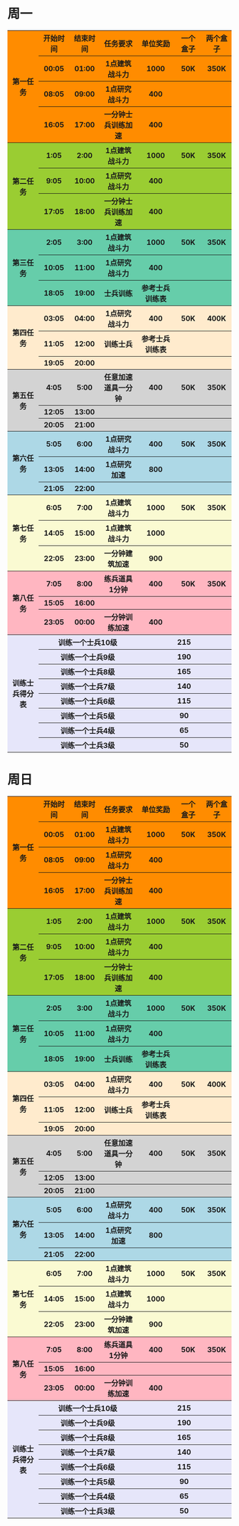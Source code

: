 # 周一

<table><tbody>
    <tr>
        <th rowspan="4"   bgcolor="DARKORANGE">第一任务</th>
        <th   bgcolor="DARKORANGE">开始时间</th>
        <th   bgcolor="DARKORANGE">结束时间</th>
        <th   bgcolor="DARKORANGE">任务要求</th>
        <th   bgcolor="DARKORANGE">单位奖励</th>
        <th   bgcolor="DARKORANGE">一个盒子</th>
        <th   bgcolor="DARKORANGE">两个盒子</th>
    </tr>
    <tr>
        <th   bgcolor="DARKORANGE">00:05</th>
        <th   bgcolor="DARKORANGE">01:00</th>
        <th   bgcolor="DARKORANGE">1点建筑战斗力</th>
        <th   bgcolor="DARKORANGE">1000</th>
        <th   bgcolor="DARKORANGE">50K</th>
        <th   bgcolor="DARKORANGE">350K</th>
    </tr>
    <tr>
        <th   bgcolor="DARKORANGE">08:05</th>
        <th   bgcolor="DARKORANGE">09:00</th>
        <th   bgcolor="DARKORANGE">1点研究战斗力</th>
        <th   bgcolor="DARKORANGE">400</th>
        <th   bgcolor="DARKORANGE"></th>
        <th   bgcolor="DARKORANGE"></th>
    </tr>
    <tr>
        <th   bgcolor="DARKORANGE">16:05</th>
        <th   bgcolor="DARKORANGE">17:00</th>
        <th   bgcolor="DARKORANGE">一分钟士兵训练加速</th>
        <th   bgcolor="DARKORANGE">400</th>
        <th   bgcolor="DARKORANGE"></th>
        <th   bgcolor="DARKORANGE"></th>
    </tr>
    <tr>
        <th rowspan="3"   bgcolor="YELLOWGREEN">第二任务</th>
        <th   bgcolor="YELLOWGREEN">1:05</th>
        <th   bgcolor="YELLOWGREEN">2:00</th>
        <th   bgcolor="YELLOWGREEN">1点建筑战斗力</th>
        <th   bgcolor="YELLOWGREEN">1000</th>
        <th   bgcolor="YELLOWGREEN">50K</th>
        <th   bgcolor="YELLOWGREEN">350K</th>
    </tr>
    <tr>
        <th   bgcolor="YELLOWGREEN">9:05</th>
        <th   bgcolor="YELLOWGREEN">10:00</th>
        <th   bgcolor="YELLOWGREEN">1点研究战斗力</th>
        <th   bgcolor="YELLOWGREEN">400</th>
        <th   bgcolor="YELLOWGREEN"></th>
        <th   bgcolor="YELLOWGREEN"></th>
    </tr>
    <tr>
        <th   bgcolor="YELLOWGREEN">17:05</th>
        <th   bgcolor="YELLOWGREEN">18:00</th>
        <th   bgcolor="YELLOWGREEN">一分钟士兵训练加速</th>
        <th   bgcolor="YELLOWGREEN">400</th>
        <th   bgcolor="YELLOWGREEN"></th>
        <th   bgcolor="YELLOWGREEN"></th>
    </tr>
    <tr>
        <th rowspan="3"   bgcolor="MEDIUMAQUAMARINE">第三任务</th>
        <th   bgcolor="MEDIUMAQUAMARINE">2:05</th>
        <th   bgcolor="MEDIUMAQUAMARINE">3:00</th>
        <th   bgcolor="MEDIUMAQUAMARINE">1点建筑战斗力</th>
        <th   bgcolor="MEDIUMAQUAMARINE">1000</th>
        <th   bgcolor="MEDIUMAQUAMARINE">50K</th>
        <th   bgcolor="MEDIUMAQUAMARINE">350K</th>
    </tr>
    <tr>
        <th   bgcolor="MEDIUMAQUAMARINE">10:05</th>
        <th   bgcolor="MEDIUMAQUAMARINE">11:00</th>
        <th   bgcolor="MEDIUMAQUAMARINE">1点研究战斗力</th>
        <th   bgcolor="MEDIUMAQUAMARINE">400</th>
        <th   bgcolor="MEDIUMAQUAMARINE"></th>
        <th   bgcolor="MEDIUMAQUAMARINE"></th>
    </tr>
    <tr>
        <th   bgcolor="MEDIUMAQUAMARINE">18:05</th>
        <th   bgcolor="MEDIUMAQUAMARINE">19:00</th>
        <th   bgcolor="MEDIUMAQUAMARINE">士兵训练</th>
        <th   bgcolor="MEDIUMAQUAMARINE">参考士兵训练表</th>
        <th   bgcolor="MEDIUMAQUAMARINE"></th>
        <th   bgcolor="MEDIUMAQUAMARINE"></th>
    </tr>
    <tr>
        <th rowspan="3"   bgcolor="BLANCHEDALMOND">第四任务</th>
        <th   bgcolor="BLANCHEDALMOND">03:05</th>
        <th   bgcolor="BLANCHEDALMOND">04:00</th>
        <th   bgcolor="BLANCHEDALMOND">1点研究战斗力</th>
        <th   bgcolor="BLANCHEDALMOND">400</th>
        <th   bgcolor="BLANCHEDALMOND">50K</th>
        <th   bgcolor="BLANCHEDALMOND">400K</th>
    </tr>
    <tr>
        <th   bgcolor="BLANCHEDALMOND">11:05</th>
        <th   bgcolor="BLANCHEDALMOND">12:00</th>
        <th   bgcolor="BLANCHEDALMOND">训练士兵</th>
        <th   bgcolor="BLANCHEDALMOND">参考士兵训练表</th>
        <th   bgcolor="BLANCHEDALMOND"></th>
        <th   bgcolor="BLANCHEDALMOND"></th>
    </tr>
    <tr>
        <th   bgcolor="BLANCHEDALMOND">19:05</th>
        <th   bgcolor="BLANCHEDALMOND">20:00</th>
        <th   bgcolor="BLANCHEDALMOND"></th>
        <th   bgcolor="BLANCHEDALMOND"></th>
        <th   bgcolor="BLANCHEDALMOND"></th>
        <th   bgcolor="BLANCHEDALMOND"></th>
    </tr>
    <tr>
        <th rowspan="3"   bgcolor="LIGHTGRAY">第五任务</th>
        <th   bgcolor="LIGHTGRAY">4:05</th>
        <th   bgcolor="LIGHTGRAY">5:00</th>
        <th   bgcolor="LIGHTGRAY">任意加速道具一分钟
</th>
        <th   bgcolor="LIGHTGRAY">400</th>
        <th   bgcolor="LIGHTGRAY">50K</th>
        <th   bgcolor="LIGHTGRAY">350K</th>
    </tr>
    <tr>
        <th   bgcolor="LIGHTGRAY">12:05</th>
        <th   bgcolor="LIGHTGRAY">13:00</th>
        <th   bgcolor="LIGHTGRAY"></th>
        <th   bgcolor="LIGHTGRAY"></th>
        <th   bgcolor="LIGHTGRAY"></th>
        <th   bgcolor="LIGHTGRAY"></th>
    </tr>
    <tr>
        <th   bgcolor="LIGHTGRAY">20:05</th>
        <th   bgcolor="LIGHTGRAY">21:00</th>
        <th   bgcolor="LIGHTGRAY"></th>
        <th   bgcolor="LIGHTGRAY"></th>
        <th   bgcolor="LIGHTGRAY"></th>
        <th   bgcolor="LIGHTGRAY"></th>
    </tr>
    <tr>
        <th rowspan="3"   bgcolor="LIGHTBLUE">第六任务</th>
        <th   bgcolor="LIGHTBLUE">5:05</th>
        <th   bgcolor="LIGHTBLUE">6:00</th>
        <th   bgcolor="LIGHTBLUE">1点研究战斗力</th>
        <th   bgcolor="LIGHTBLUE">400</th>
        <th   bgcolor="LIGHTBLUE">50K</th>
        <th   bgcolor="LIGHTBLUE">350K</th>
    </tr>
    <tr>
        <th   bgcolor="LIGHTBLUE">13:05</th>
        <th   bgcolor="LIGHTBLUE">14:00</th>
        <th   bgcolor="LIGHTBLUE">1点研究加速</th>
        <th   bgcolor="LIGHTBLUE">800</th>
        <th   bgcolor="LIGHTBLUE"></th>
        <th   bgcolor="LIGHTBLUE"></th>
    </tr>
    <tr>
        <th   bgcolor="LIGHTBLUE">21:05</th>
        <th   bgcolor="LIGHTBLUE">22:00</th>
        <th   bgcolor="LIGHTBLUE"></th>
        <th   bgcolor="LIGHTBLUE"></th>
        <th   bgcolor="LIGHTBLUE"></th>
        <th   bgcolor="LIGHTBLUE"></th>
    </tr>
    <tr>
        <th rowspan="3"   bgcolor="LIGHTGOLDENRODYELLOW">第七任务</th>
        <th   bgcolor="LIGHTGOLDENRODYELLOW">6:05</th>
        <th   bgcolor="LIGHTGOLDENRODYELLOW">7:00</th>
        <th   bgcolor="LIGHTGOLDENRODYELLOW">1点建筑战斗力</th>
        <th   bgcolor="LIGHTGOLDENRODYELLOW">1000</th>
        <th   bgcolor="LIGHTGOLDENRODYELLOW">50K</th>
        <th   bgcolor="LIGHTGOLDENRODYELLOW">350K</th>
    </tr>
    <tr>
        <th   bgcolor="LIGHTGOLDENRODYELLOW">14:05</th>
        <th   bgcolor="LIGHTGOLDENRODYELLOW">15:00</th>
        <th   bgcolor="LIGHTGOLDENRODYELLOW">1点建筑战斗力</th>
        <th   bgcolor="LIGHTGOLDENRODYELLOW">1000</th>
        <th   bgcolor="LIGHTGOLDENRODYELLOW"></th>
        <th   bgcolor="LIGHTGOLDENRODYELLOW"></th>
    </tr>
    <tr>
        <th   bgcolor="LIGHTGOLDENRODYELLOW">22:05</th>
        <th   bgcolor="LIGHTGOLDENRODYELLOW">23:00</th>
        <th   bgcolor="LIGHTGOLDENRODYELLOW">一分钟建筑加速</th>
        <th   bgcolor="LIGHTGOLDENRODYELLOW">900</th>
        <th   bgcolor="LIGHTGOLDENRODYELLOW"></th>
        <th   bgcolor="LIGHTGOLDENRODYELLOW"></th>
    </tr>
    <tr>
        <th rowspan="3"   bgcolor="LIGHTPINK">第八任务</th>
        <th   bgcolor="LIGHTPINK">7:05</th>
        <th   bgcolor="LIGHTPINK">8:00</th>
        <th   bgcolor="LIGHTPINK">练兵道具1分钟</th>
        <th   bgcolor="LIGHTPINK">400</th>
        <th   bgcolor="LIGHTPINK">50K</th>
        <th   bgcolor="LIGHTPINK">350K</th>
    </tr>
    <tr>
        <th   bgcolor="LIGHTPINK">15:05</th>
        <th   bgcolor="LIGHTPINK">16:00</th>
        <th   bgcolor="LIGHTPINK"></th>
        <th   bgcolor="LIGHTPINK"></th>
        <th   bgcolor="LIGHTPINK"></th>
        <th   bgcolor="LIGHTPINK"></th>
    </tr>
    <tr>
        <th   bgcolor="LIGHTPINK">23:05</th>
        <th   bgcolor="LIGHTPINK">00:00</th>
        <th   bgcolor="LIGHTPINK">一分钟训练加速</th>
        <th   bgcolor="LIGHTPINK">400</th>
        <th   bgcolor="LIGHTPINK"></th>
        <th   bgcolor="LIGHTPINK"></th>
    </tr>
    <tr>
      <th rowspan="8"   bgcolor="LAVENDER">训练士兵得分表</th>
      <th   colspan="3" bgcolor="LAVENDER">训练一个士兵10级</th>
      <th   colspan="3" bgcolor="LAVENDER">215</th>
    </tr>
    <tr>
      <th   colspan="3" bgcolor="LAVENDER">训练一个士兵9级</th>
      <th   colspan="3" bgcolor="LAVENDER">190</th>
    </tr>
    <tr>
      <th   colspan="3" bgcolor="LAVENDER">训练一个士兵8级</th>
      <th   colspan="3" bgcolor="LAVENDER">165</th>
    </tr>
    <tr>
      <th   colspan="3" bgcolor="LAVENDER">训练一个士兵7级</th>
      <th   colspan="3" bgcolor="LAVENDER">140</th>
    </tr>
    <tr>
      <th   colspan="3" bgcolor="LAVENDER">训练一个士兵6级</th>
      <th   colspan="3" bgcolor="LAVENDER">115</th>
    </tr>
    <tr>
      <th   colspan="3" bgcolor="LAVENDER">训练一个士兵5级</th>
      <th   colspan="3" bgcolor="LAVENDER">90</th>
    </tr>
    <tr>
      <th   colspan="3" bgcolor="LAVENDER">训练一个士兵4级</th>
      <th   colspan="3" bgcolor="LAVENDER">65</th>
    </tr>
    <tr>
      <th   colspan="3" bgcolor="LAVENDER">训练一个士兵3级</th>
      <th   colspan="3" bgcolor="LAVENDER">50</th>
    </tr>
</table>  

# 周日

<table><tbody>
    <tr>
        <th rowspan="4"   bgcolor="DARKORANGE">第一任务</th>
        <th   bgcolor="DARKORANGE">开始时间</th>
        <th   bgcolor="DARKORANGE">结束时间</th>
        <th   bgcolor="DARKORANGE">任务要求</th>
        <th   bgcolor="DARKORANGE">单位奖励</th>
        <th   bgcolor="DARKORANGE">一个盒子</th>
        <th   bgcolor="DARKORANGE">两个盒子</th>
    </tr>
    <tr>
        <th   bgcolor="DARKORANGE">00:05</th>
        <th   bgcolor="DARKORANGE">01:00</th>
        <th   bgcolor="DARKORANGE">1点建筑战斗力</th>
        <th   bgcolor="DARKORANGE">1000</th>
        <th   bgcolor="DARKORANGE">50K</th>
        <th   bgcolor="DARKORANGE">350K</th>
    </tr>
    <tr>
        <th   bgcolor="DARKORANGE">08:05</th>
        <th   bgcolor="DARKORANGE">09:00</th>
        <th   bgcolor="DARKORANGE">1点研究战斗力</th>
        <th   bgcolor="DARKORANGE">400</th>
        <th   bgcolor="DARKORANGE"></th>
        <th   bgcolor="DARKORANGE"></th>
    </tr>
    <tr>
        <th   bgcolor="DARKORANGE">16:05</th>
        <th   bgcolor="DARKORANGE">17:00</th>
        <th   bgcolor="DARKORANGE">一分钟士兵训练加速</th>
        <th   bgcolor="DARKORANGE">400</th>
        <th   bgcolor="DARKORANGE"></th>
        <th   bgcolor="DARKORANGE"></th>
    </tr>
    <tr>
        <th rowspan="3"   bgcolor="YELLOWGREEN">第二任务</th>
        <th   bgcolor="YELLOWGREEN">1:05</th>
        <th   bgcolor="YELLOWGREEN">2:00</th>
        <th   bgcolor="YELLOWGREEN">1点建筑战斗力</th>
        <th   bgcolor="YELLOWGREEN">1000</th>
        <th   bgcolor="YELLOWGREEN">50K</th>
        <th   bgcolor="YELLOWGREEN">350K</th>
    </tr>
    <tr>
        <th   bgcolor="YELLOWGREEN">9:05</th>
        <th   bgcolor="YELLOWGREEN">10:00</th>
        <th   bgcolor="YELLOWGREEN">1点研究战斗力</th>
        <th   bgcolor="YELLOWGREEN">400</th>
        <th   bgcolor="YELLOWGREEN"></th>
        <th   bgcolor="YELLOWGREEN"></th>
    </tr>
    <tr>
        <th   bgcolor="YELLOWGREEN">17:05</th>
        <th   bgcolor="YELLOWGREEN">18:00</th>
        <th   bgcolor="YELLOWGREEN">一分钟士兵训练加速</th>
        <th   bgcolor="YELLOWGREEN">400</th>
        <th   bgcolor="YELLOWGREEN"></th>
        <th   bgcolor="YELLOWGREEN"></th>
    </tr>
    <tr>
        <th rowspan="3"   bgcolor="MEDIUMAQUAMARINE">第三任务</th>
        <th   bgcolor="MEDIUMAQUAMARINE">2:05</th>
        <th   bgcolor="MEDIUMAQUAMARINE">3:00</th>
        <th   bgcolor="MEDIUMAQUAMARINE">1点建筑战斗力</th>
        <th   bgcolor="MEDIUMAQUAMARINE">1000</th>
        <th   bgcolor="MEDIUMAQUAMARINE">50K</th>
        <th   bgcolor="MEDIUMAQUAMARINE">350K</th>
    </tr>
    <tr>
        <th   bgcolor="MEDIUMAQUAMARINE">10:05</th>
        <th   bgcolor="MEDIUMAQUAMARINE">11:00</th>
        <th   bgcolor="MEDIUMAQUAMARINE">1点研究战斗力</th>
        <th   bgcolor="MEDIUMAQUAMARINE">400</th>
        <th   bgcolor="MEDIUMAQUAMARINE"></th>
        <th   bgcolor="MEDIUMAQUAMARINE"></th>
    </tr>
    <tr>
        <th   bgcolor="MEDIUMAQUAMARINE">18:05</th>
        <th   bgcolor="MEDIUMAQUAMARINE">19:00</th>
        <th   bgcolor="MEDIUMAQUAMARINE">士兵训练</th>
        <th   bgcolor="MEDIUMAQUAMARINE">参考士兵训练表</th>
        <th   bgcolor="MEDIUMAQUAMARINE"></th>
        <th   bgcolor="MEDIUMAQUAMARINE"></th>
    </tr>
    <tr>
        <th rowspan="3"   bgcolor="BLANCHEDALMOND">第四任务</th>
        <th   bgcolor="BLANCHEDALMOND">03:05</th>
        <th   bgcolor="BLANCHEDALMOND">04:00</th>
        <th   bgcolor="BLANCHEDALMOND">1点研究战斗力</th>
        <th   bgcolor="BLANCHEDALMOND">400</th>
        <th   bgcolor="BLANCHEDALMOND">50K</th>
        <th   bgcolor="BLANCHEDALMOND">400K</th>
    </tr>
    <tr>
        <th   bgcolor="BLANCHEDALMOND">11:05</th>
        <th   bgcolor="BLANCHEDALMOND">12:00</th>
        <th   bgcolor="BLANCHEDALMOND">训练士兵</th>
        <th   bgcolor="BLANCHEDALMOND">参考士兵训练表</th>
        <th   bgcolor="BLANCHEDALMOND"></th>
        <th   bgcolor="BLANCHEDALMOND"></th>
    </tr>
    <tr>
        <th   bgcolor="BLANCHEDALMOND">19:05</th>
        <th   bgcolor="BLANCHEDALMOND">20:00</th>
        <th   bgcolor="BLANCHEDALMOND"></th>
        <th   bgcolor="BLANCHEDALMOND"></th>
        <th   bgcolor="BLANCHEDALMOND"></th>
        <th   bgcolor="BLANCHEDALMOND"></th>
    </tr>
    <tr>
        <th rowspan="3"   bgcolor="LIGHTGRAY">第五任务</th>
        <th   bgcolor="LIGHTGRAY">4:05</th>
        <th   bgcolor="LIGHTGRAY">5:00</th>
        <th   bgcolor="LIGHTGRAY">任意加速道具一分钟
</th>
        <th   bgcolor="LIGHTGRAY">400</th>
        <th   bgcolor="LIGHTGRAY">50K</th>
        <th   bgcolor="LIGHTGRAY">350K</th>
    </tr>
    <tr>
        <th   bgcolor="LIGHTGRAY">12:05</th>
        <th   bgcolor="LIGHTGRAY">13:00</th>
        <th   bgcolor="LIGHTGRAY"></th>
        <th   bgcolor="LIGHTGRAY"></th>
        <th   bgcolor="LIGHTGRAY"></th>
        <th   bgcolor="LIGHTGRAY"></th>
    </tr>
    <tr>
        <th   bgcolor="LIGHTGRAY">20:05</th>
        <th   bgcolor="LIGHTGRAY">21:00</th>
        <th   bgcolor="LIGHTGRAY"></th>
        <th   bgcolor="LIGHTGRAY"></th>
        <th   bgcolor="LIGHTGRAY"></th>
        <th   bgcolor="LIGHTGRAY"></th>
    </tr>
    <tr>
        <th rowspan="3"   bgcolor="LIGHTBLUE">第六任务</th>
        <th   bgcolor="LIGHTBLUE">5:05</th>
        <th   bgcolor="LIGHTBLUE">6:00</th>
        <th   bgcolor="LIGHTBLUE">1点研究战斗力</th>
        <th   bgcolor="LIGHTBLUE">400</th>
        <th   bgcolor="LIGHTBLUE">50K</th>
        <th   bgcolor="LIGHTBLUE">350K</th>
    </tr>
    <tr>
        <th   bgcolor="LIGHTBLUE">13:05</th>
        <th   bgcolor="LIGHTBLUE">14:00</th>
        <th   bgcolor="LIGHTBLUE">1点研究加速</th>
        <th   bgcolor="LIGHTBLUE">800</th>
        <th   bgcolor="LIGHTBLUE"></th>
        <th   bgcolor="LIGHTBLUE"></th>
    </tr>
    <tr>
        <th   bgcolor="LIGHTBLUE">21:05</th>
        <th   bgcolor="LIGHTBLUE">22:00</th>
        <th   bgcolor="LIGHTBLUE"></th>
        <th   bgcolor="LIGHTBLUE"></th>
        <th   bgcolor="LIGHTBLUE"></th>
        <th   bgcolor="LIGHTBLUE"></th>
    </tr>
    <tr>
        <th rowspan="3"   bgcolor="LIGHTGOLDENRODYELLOW">第七任务</th>
        <th   bgcolor="LIGHTGOLDENRODYELLOW">6:05</th>
        <th   bgcolor="LIGHTGOLDENRODYELLOW">7:00</th>
        <th   bgcolor="LIGHTGOLDENRODYELLOW">1点建筑战斗力</th>
        <th   bgcolor="LIGHTGOLDENRODYELLOW">1000</th>
        <th   bgcolor="LIGHTGOLDENRODYELLOW">50K</th>
        <th   bgcolor="LIGHTGOLDENRODYELLOW">350K</th>
    </tr>
    <tr>
        <th   bgcolor="LIGHTGOLDENRODYELLOW">14:05</th>
        <th   bgcolor="LIGHTGOLDENRODYELLOW">15:00</th>
        <th   bgcolor="LIGHTGOLDENRODYELLOW">1点建筑战斗力</th>
        <th   bgcolor="LIGHTGOLDENRODYELLOW">1000</th>
        <th   bgcolor="LIGHTGOLDENRODYELLOW"></th>
        <th   bgcolor="LIGHTGOLDENRODYELLOW"></th>
    </tr>
    <tr>
        <th   bgcolor="LIGHTGOLDENRODYELLOW">22:05</th>
        <th   bgcolor="LIGHTGOLDENRODYELLOW">23:00</th>
        <th   bgcolor="LIGHTGOLDENRODYELLOW">一分钟建筑加速</th>
        <th   bgcolor="LIGHTGOLDENRODYELLOW">900</th>
        <th   bgcolor="LIGHTGOLDENRODYELLOW"></th>
        <th   bgcolor="LIGHTGOLDENRODYELLOW"></th>
    </tr>
    <tr>
        <th rowspan="3" bgcolor="LIGHTPINK">第八任务</th>
        <th   bgcolor="LIGHTPINK">7:05</th>
        <th   bgcolor="LIGHTPINK">8:00</th>
        <th   bgcolor="LIGHTPINK">练兵道具1分钟</th>
        <th   bgcolor="LIGHTPINK">400</th>
        <th   bgcolor="LIGHTPINK">50K</th>
        <th   bgcolor="LIGHTPINK">350K</th>
    </tr>
    <tr>
        <th   bgcolor="LIGHTPINK">15:05</th>
        <th   bgcolor="LIGHTPINK">16:00</th>
        <th   bgcolor="LIGHTPINK"></th>
        <th   bgcolor="LIGHTPINK"></th>
        <th   bgcolor="LIGHTPINK"></th>
        <th   bgcolor="LIGHTPINK"></th>
    </tr>
    <tr>
        <th   bgcolor="LIGHTPINK">23:05</th>
        <th   bgcolor="LIGHTPINK">00:00</th>
        <th   bgcolor="LIGHTPINK">一分钟训练加速</th>
        <th   bgcolor="LIGHTPINK">400</th>
        <th   bgcolor="LIGHTPINK"></th>
        <th   bgcolor="LIGHTPINK"></th>
    </tr>
    <tr>
      <th rowspan="8"   bgcolor="LAVENDER">训练士兵得分表</th>
      <th   colspan="3" bgcolor="LAVENDER">训练一个士兵10级</th>
      <th   colspan="3" bgcolor="LAVENDER">215</th>
    </tr>
    <tr>
      <th   colspan="3" bgcolor="LAVENDER">训练一个士兵9级</th>
      <th   colspan="3" bgcolor="LAVENDER">190</th>
    </tr>
    <tr>
      <th   colspan="3" bgcolor="LAVENDER">训练一个士兵8级</th>
      <th   colspan="3" bgcolor="LAVENDER">165</th>
    </tr>
    <tr>
      <th   colspan="3" bgcolor="LAVENDER">训练一个士兵7级</th>
      <th   colspan="3" bgcolor="LAVENDER">140</th>
    </tr>
    <tr>
      <th   colspan="3" bgcolor="LAVENDER">训练一个士兵6级</th>
      <th   colspan="3" bgcolor="LAVENDER">115</th>
    </tr>
    <tr>
      <th   colspan="3" bgcolor="LAVENDER">训练一个士兵5级</th>
      <th   colspan="3" bgcolor="LAVENDER">90</th>
    </tr>
    <tr>
      <th   colspan="3" bgcolor="LAVENDER">训练一个士兵4级</th>
      <th   colspan="3" bgcolor="LAVENDER">65</th>
    </tr>
    <tr>
      <th   colspan="3" bgcolor="LAVENDER">训练一个士兵3级</th>
      <th   colspan="3" bgcolor="LAVENDER">50</th>
    </tr>
</table>  
